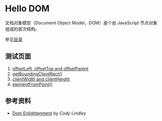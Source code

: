 # Hello DOM

文档对象模型（Document Object Model，DOM）是个由 JavaScript 节点对象组成的层次结构。

参见[目录](./src/SUMMARY.md)

## 测试页面

1. [offsetLeft, offsetTop and offsetParent](./demo/offset-top-left.html)
2. [getBoundingClientRect()](./demo/get-bounding-client-rect.html)
3. [clientWidth and clientHeight](./demo/client-width-height.html)
4. [elementFromPoint()](./demo/element-from-point.html)

## 参考资料

- [Dom Enlightenment][dom] by *Cody Lindley*

[dom]: http://www.domenlightenment.com/